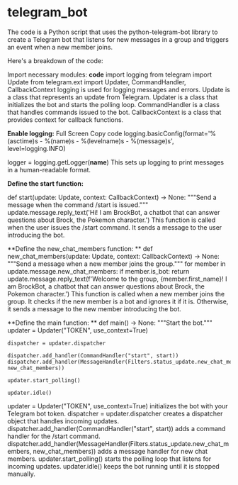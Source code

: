 # telegram_bot
The code is a Python script that uses the python-telegram-bot library to create a Telegram bot that listens for new messages in a group and triggers an event when a new member joins.

Here's a breakdown of the code:

Import necessary modules:
**code**
import logging
from telegram import Update
from telegram.ext import Updater, CommandHandler, CallbackContext
logging is used for logging messages and errors.
Update is a class that represents an update from Telegram.
Updater is a class that initializes the bot and starts the polling loop.
CommandHandler is a class that handles commands issued to the bot.
CallbackContext is a class that provides context for callback functions.


**Enable logging:**
Full Screen
Copy code
logging.basicConfig(format='%(asctime)s - %(name)s - %(levelname)s - %(message)s', level=logging.INFO)

logger = logging.getLogger(__name__)
This sets up logging to print messages in a human-readable format.

**Define the start function:**

def start(update: Update, context: CallbackContext) -> None:
    """Send a message when the command /start is issued."""
    update.message.reply_text('Hi! I am BrockBot, a chatbot that can answer questions about Brock, the Pokemon character.')
This function is called when the user issues the /start command. It sends a message to the user introducing the bot.

**Define the new_chat_members function:
**
def new_chat_members(update: Update, context: CallbackContext) -> None:
    """Send a message when a new member joins the group."""
    for member in update.message.new_chat_members:
        if member.is_bot:
            return
        update.message.reply_text(f'Welcome to the group, {member.first_name}! I am BrockBot, a chatbot that can answer questions about Brock, the Pokemon character.')
This function is called when a new member joins the group. It checks if the new member is a bot and ignores it if it is. Otherwise, it sends a message to the new member introducing the bot.

**Define the main function:
**
def main() -> None:
    """Start the bot."""
    updater = Updater("TOKEN", use_context=True)

    dispatcher = updater.dispatcher

    dispatcher.add_handler(CommandHandler("start", start))
    dispatcher.add_handler(MessageHandler(Filters.status_update.new_chat_members, new_chat_members))

    updater.start_polling()

    updater.idle()
updater = Updater("TOKEN", use_context=True) initializes the bot with your Telegram bot token.
dispatcher = updater.dispatcher creates a dispatcher object that handles incoming updates.
dispatcher.add_handler(CommandHandler("start", start)) adds a command handler for the /start command.
dispatcher.add_handler(MessageHandler(Filters.status_update.new_chat_members, new_chat_members)) adds a message handler for new chat members.
updater.start_polling() starts the polling loop that listens for incoming updates.
updater.idle() keeps the bot running until it is stopped manually.
